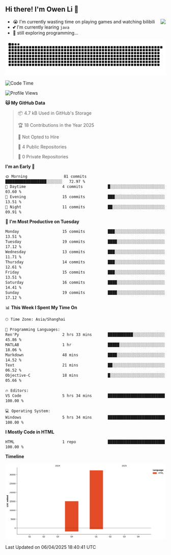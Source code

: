 ## Hi there! I'm Owen Li 👋

<a href="https://github.com/owenllli">
  <img align="right" src="https://github-readme-stats.vercel.app/api/top-langs/?username=owenllli&layout=normal" />
</a>

- 😭 I'm currently wasting time on playing games and watching bilibili
- 💕 I'm currently learing `java`
- 🤔 still exploring programming...

<!--
![Top Langs](https://github-readme-stats.vercel.app/api/top-langs/?username=owenllli&layout=normal)
-->

<picture>
  <source media="(prefers-color-scheme: dark)" srcset="https://raw.githubusercontent.com/owenllli/owenllli/output/github-snake-dark.svg" />
  <source media="(prefers-color-scheme: light)" srcset="https://raw.githubusercontent.com/owenllli/owenllli/output/github-snake.svg" />
  <img alt="github-snake" src="https://raw.githubusercontent.com/owenllli/owenllli/output/github-snake.svg" />
</picture>

<!--START_SECTION:waka-->
![Code Time](http://img.shields.io/badge/Code%20Time-120%20hrs%2012%20mins-blue)

![Profile Views](http://img.shields.io/badge/Profile%20Views-0-blue)

**🐱 My GitHub Data** 

> 📦 4.7 kB Used in GitHub's Storage 
 > 
> 🏆 18 Contributions in the Year 2025
 > 
> 🚫 Not Opted to Hire
 > 
> 📜 4 Public Repositories 
 > 
> 🔑 0 Private Repositories 
 > 
**I'm an Early 🐤** 

```text
🌞 Morning                81 commits          ██████████████████░░░░░░░   72.97 % 
🌆 Daytime                4 commits           █░░░░░░░░░░░░░░░░░░░░░░░░   03.60 % 
🌃 Evening                15 commits          ███░░░░░░░░░░░░░░░░░░░░░░   13.51 % 
🌙 Night                  11 commits          ██░░░░░░░░░░░░░░░░░░░░░░░   09.91 % 
```
📅 **I'm Most Productive on Tuesday** 

```text
Monday                   15 commits          ███░░░░░░░░░░░░░░░░░░░░░░   13.51 % 
Tuesday                  19 commits          ████░░░░░░░░░░░░░░░░░░░░░   17.12 % 
Wednesday                13 commits          ███░░░░░░░░░░░░░░░░░░░░░░   11.71 % 
Thursday                 14 commits          ███░░░░░░░░░░░░░░░░░░░░░░   12.61 % 
Friday                   15 commits          ███░░░░░░░░░░░░░░░░░░░░░░   13.51 % 
Saturday                 16 commits          ████░░░░░░░░░░░░░░░░░░░░░   14.41 % 
Sunday                   19 commits          ████░░░░░░░░░░░░░░░░░░░░░   17.12 % 
```


📊 **This Week I Spent My Time On** 

```text
🕑︎ Time Zone: Asia/Shanghai

💬 Programming Languages: 
Ren'Py                   2 hrs 33 mins       ███████████░░░░░░░░░░░░░░   45.86 % 
MATLAB                   1 hr                █████░░░░░░░░░░░░░░░░░░░░   18.06 % 
Markdown                 48 mins             ████░░░░░░░░░░░░░░░░░░░░░   14.52 % 
Text                     21 mins             ██░░░░░░░░░░░░░░░░░░░░░░░   06.52 % 
Objective-C              18 mins             █░░░░░░░░░░░░░░░░░░░░░░░░   05.66 % 

🔥 Editors: 
VS Code                  5 hrs 34 mins       █████████████████████████   100.00 % 

💻 Operating System: 
Windows                  5 hrs 34 mins       █████████████████████████   100.00 % 
```

**I Mostly Code in HTML** 

```text
HTML                     1 repo              █████████████████████████   100.00 % 
```



**Timeline**

![Lines of Code chart](https://raw.githubusercontent.com/owenllli/owenllli/main/assets/bar_graph.png)


 Last Updated on 06/04/2025 18:40:41 UTC
<!--END_SECTION:waka-->
